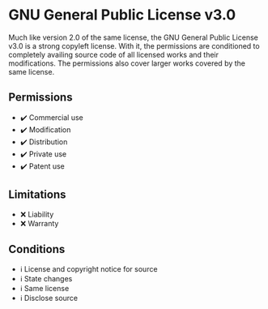 # GNU General Public License v3.0

Much like version 2.0 of the same license, the GNU General Public License v3.0 is a strong copyleft license. With it, the permissions are conditioned to completely availing source code of all licensed works and their modifications. The permissions also cover larger works covered by the same license.

## Permissions

-   ✔️ Commercial use
-   ✔️ Modification
-   ✔️ Distribution
-   ✔️ Private use
-   ✔️ Patent use

## Limitations

-   ❌ Liability
-   ❌ Warranty

## Conditions

-   ℹ️ License and copyright notice for source
-   ℹ️ State changes
-   ℹ️ Same license
-   ℹ️ Disclose source
